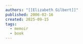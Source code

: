 ```yaml
---
authors: "[[Elizabeth Gilbert]]"
published: 2006-02-16
created: 2025-09-15
tags:
  - memoir
  - book
---
```

